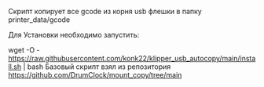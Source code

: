 Скрипт копирует все gcode из корня usb флешки в папку printer_data/gcode

Для Установки необходимо запустить:

wget -O - https://raw.githubusercontent.com/konk22/klipper_usb_autocopy/main/install.sh | bash
Базовый скрипт взял из репозитория https://github.com/DrumClock/mount_copy/tree/main
